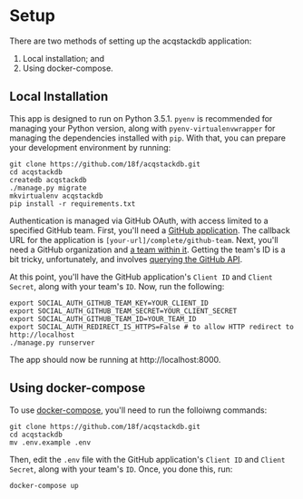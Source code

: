 # Setup

There are two methods of setting up the acqstackdb application:

1. Local installation; and
2. Using docker-compose.

## Local Installation

This app is designed to run on Python 3.5.1. `pyenv` is recommended for managing
your Python version, along with `pyenv-virtualenvwrapper` for managing the
dependencies installed with `pip`. With that, you can prepare your development
environment by running:

```
git clone https://github.com/18f/acqstackdb.git
cd acqstackdb
createdb acqstackdb
./manage.py migrate
mkvirtualenv acqstackdb
pip install -r requirements.txt
```

Authentication is managed via GitHub OAuth, with access limited to a specified
GitHub team. First, you'll need a [GitHub
application](https://github.com/settings/applications/new). The callback URL for
the application is `[your-url]/complete/github-team`.  Next, you'll need a
GitHub organization and [a team within
it](https://help.github.com/articles/setting-up-teams/). Getting the team's ID
is a bit tricky, unfortunately, and involves [querying the GitHub
API](https://developer.github.com/v3/orgs/teams/#list-teams).

At this point, you'll have the GitHub application's `Client ID` and `Client
Secret`, along with your team's `ID`. Now, run the following:

```
export SOCIAL_AUTH_GITHUB_TEAM_KEY=YOUR_CLIENT_ID
export SOCIAL_AUTH_GITHUB_TEAM_SECRET=YOUR_CLIENT_SECRET
export SOCIAL_AUTH_GITHUB_TEAM_ID=YOUR_TEAM_ID
export SOCIAL_AUTH_REDIRECT_IS_HTTPS=False # to allow HTTP redirect to http://localhost
./manage.py runserver
```

The app should now be running at http://localhost:8000.

## Using docker-compose

To use [docker-compose](https://docs.docker.com/compose/), you'll need to run the folloiwng commands:

```
git clone https://github.com/18f/acqstackdb.git
cd acqstackdb
mv .env.example .env
```

Then, edit the `.env` file with the GitHub application's `Client ID` and `Client
Secret`, along with your team's `ID`. Once, you done this, run:

```
docker-compose up
```
